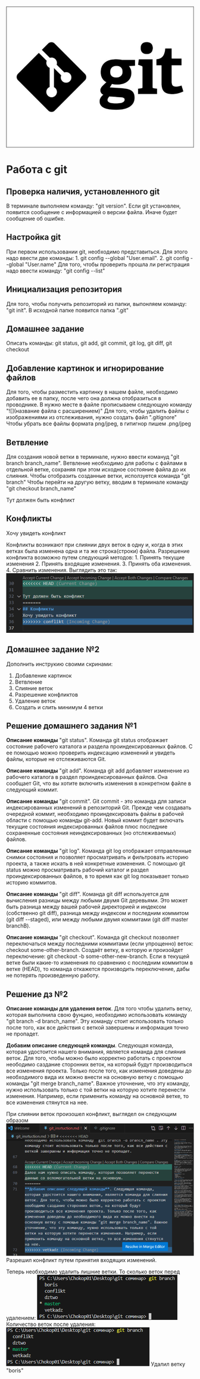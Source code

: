 ![Тут должен быть логотип](gitlogo.jpeg)
# Работа с git

## Проверка наличия, установленного git

В терминале выполняем команду: "git version". Если git установлен, появится сообщение с информацией о версии файла. Иначе будет сообщение об ошибке.

## Настройка git

При первом использовании git, необходимо представиться. Для этого надо ввести две команды: 1. git config --global "User.email". 2. git config --global "User.name"
Для того, чтобы проверить прошла ли регистрация надо ввести команду: "git config --list"

## Инициализация репозитория
Для того, чтобы получить репозиторий из папки, выпонляем команду: "git init". В исходной папке появится папка ".git"

## Домашнее задание
Описать команды: git status, git add, git commit, git log, git diff, git checkout

## Добавление картинок и игнорирование файлов
Для того, чтобы разместить картинку в нашем файле, необходимо добавить ее в папку, после чего она должна отобразиться в проводнике. В нужно месте в файле прописываем следующую команду "![](название файла с расширением)"
Для того, чтобы удалить файлы с изображениями из отслеживания, нужно создать файл ".gitignore" 
Чтобы убрать все файлы формата png/jpeg, в гитигнор пишем .png/jpeg

## Ветвление
Для создания новой ветки в терминале, нужно ввести комануд "git branch branch_name".
Ветвление необходимо для работы с файлами в отдельной ветке, сохраняя при этом исходное состояние файла до их слияния.
Чтобы отобразить созданные ветки, исползуется команда "git branch"
Чтобы перейти на другую ветку, вводим в терминале команду "git checkout branch_name"


Тут должен быть конфликт
## Конфликты
Хочу увидеть конфликт

Конфликты возникают при слиянии двух веток в одну и, когда в этих ветках была изменена одна и та же строка(строки) файла. Разрешение конфликта возможно путем следующий методов: 1. Принять текущие изменения 2. Принять входящие изменения. 3. Принять оба изменения. 4. Сравнить изменения.
Выглядить это так:
![Конфликт](conflikt.png)

## Домашнее задание №2
Дополнить инструкию своими скринами:
1. Добавление картинок
2. Ветвление
3. Слияние веток
4. Разрешение конфликтов
5. Удаление веток
6. Создать и слить минимум 4 ветки

## Решение домашнего задания №1

**Описание команды** "git status". Команда git status отображает состояние рабочего каталога и раздела проиндексированных файлов. С ее помощью можно проверить индексацию изменений и увидеть файлы, которые не отслеживаются Git.

**Описание команды** "git add". Команда git add добавляет изменение из рабочего каталога в раздел проиндексированных файлов. Она сообщает Git, что вы хотите включить изменения в конкретном файле в следующий коммит.

**Описание команды** "git commit". Git commit - это команда для записи индексированных изменений в репозиторий Git.
Прежде чем создавать очередной коммит, необходимо проиндексировать файлы в рабочей области с помощью команды git-add. Новый коммит будет включать текущие состояния индексированных файлов плюс последние сохраненные состояния неиндексированных (но отслеживаемых) файлов.

**Описание команды** "git log". Команда git log отображает отправленные снимки состояния и позволяет просматривать и фильтровать историю проекта, а также искать в ней конкретные изменения. С помощью git status можно просматривать рабочий каталог и раздел проиндексированных файлов, в то время как git log показывает только историю коммитов.

**Описание команды** "git diff". Команда git diff используется для вычисления разницы между любыми двумя Git деревьями. Это может быть разница между вашей рабочей директорией и индексом (собственно git diff), разница между индексом и последним коммитом (git diff --staged), или между любыми двумя коммитами (git diff master branchB).

**Описание команды** "git checkout". Команда git checkout позволяет переключаться между последними коммитами (если упрощенно) веток: checkout some-other-branch. Создаёт ветку, в которую и произойдет переключение: git checkout -b some-other-new-branch. Если в текущей ветке были какие-то изменения по сравнению с последним коммитом в ветке (HEAD), то команда откажется производить переключение, дабы не потерять произведенную работу.

## Решение дз №2

**Описание команды для удаления веток**.
Для того чтобы удалить ветку, которая выполнила свою фунцию, необходимо использовать команду "git branch -d branch_name". Эту команду стоит использовать только после того, как все действия с веткой завершены и информация точно не пропадет.

**Добавим описание следующей команды**. Следующая команда, которая удостоится нашего внимания, является команда для слияния веток. Для того, чтобы можно было корректно работать с проектом неободимо саздание сторонних веток, на который будут производиться все изменения проекта. Только после того, как изменения доведены до необходимого вида их можно внести на основную ветку с помощью команды "git merge branch_name". Важное уточнение, что эту команду, нужно использовать только с той ветки на которую хотите перенести изменения. Например, если применить команду на основной ветке, то все изменения стянутся на нее.

При слиянии веток произошел конфликт, выглядел он следующим образом ![Скрин конфликта](conflikt2.png) 
Разрешил конфликт путем принятия входящих изменений.

Теперь необходимо удалить лишние ветки. То сколько веток перед удалением: ![Ветки до](vetkido.png)
Количество веток после удаления: ![Ветки после удаления](vetkiposle.png)
Удалил ветку "boris"